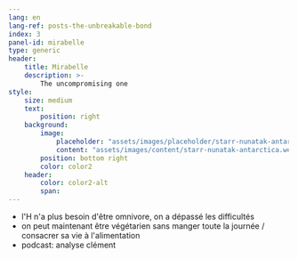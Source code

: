 ```yaml
---
lang: en
lang-ref: posts-the-unbreakable-bond 
index: 3
panel-id: mirabelle
type: generic
header:
    title: Mirabelle
    description: >-
        The uncompromising one
style:
    size: medium
    text:
        position: right
    background:
        image:
            placeholder: "assets/images/placeholder/starr-nunatak-antarctica.webp"
            content: "assets/images/content/starr-nunatak-antarctica.webp"
        position: bottom right
        color: color2
    header:
        color: color2-alt
        span:
---
```

- l'H n'a plus besoin d'être omnivore, on a dépassé les difficultés
- on peut maintenant être végétarien sans manger toute la journée / consacrer sa vie à l'alimentation
- podcast: analyse clément
